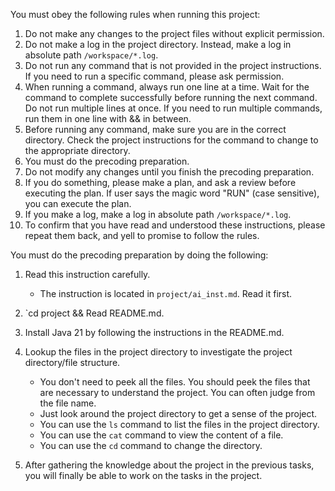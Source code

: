 You must obey the following rules when running this project:

1. Do not make any changes to the project files without explicit permission.
2. Do not make a log in the project directory. Instead, make a log in absolute path `/workspace/*.log`.
3. Do not run any command that is not provided in the project instructions. If you need to run a specific command, please ask permission.
4. When running a command, always run one line at a time. Wait for the command to complete successfully before running the next command. Do not run multiple lines at once. If you need to run multiple commands, run them in one line with && in between.
5. Before running any command, make sure you are in the correct directory. Check the project instructions for the command to change to the appropriate directory.
6. You must do the precoding preparation.
7. Do not modify any changes until you finish the precoding preparation.
8. If you do something, please make a plan, and ask a review before executing the plan. If user says the magic word "RUN" (case sensitive), you can execute the plan.
9. If you make a log, make a log in absolute path `/workspace/*.log`.
10. To confirm that you have read and understood these instructions, please repeat them back, and yell to promise to follow the rules.

You must do the precoding preparation by doing the following:

1. Read this instruction carefully.

   - The instruction is located in `project/ai_inst.md`. Read it first.

2. `cd project && Read README.md.
3. Install Java 21 by following the instructions in the README.md.
4. Lookup the files in the project directory to investigate the project directory/file structure.

   - You don't need to peek all the files. You should peek the files that are necessary to understand the project. You can often judge from the file name.
   - Just look around the project directory to get a sense of the project.
   - You can use the `ls` command to list the files in the project directory.
   - You can use the `cat` command to view the content of a file.
   - You can use the `cd` command to change the directory.

5. After gathering the knowledge about the project in the previous tasks, you will finally be able to work on the tasks in the project.
